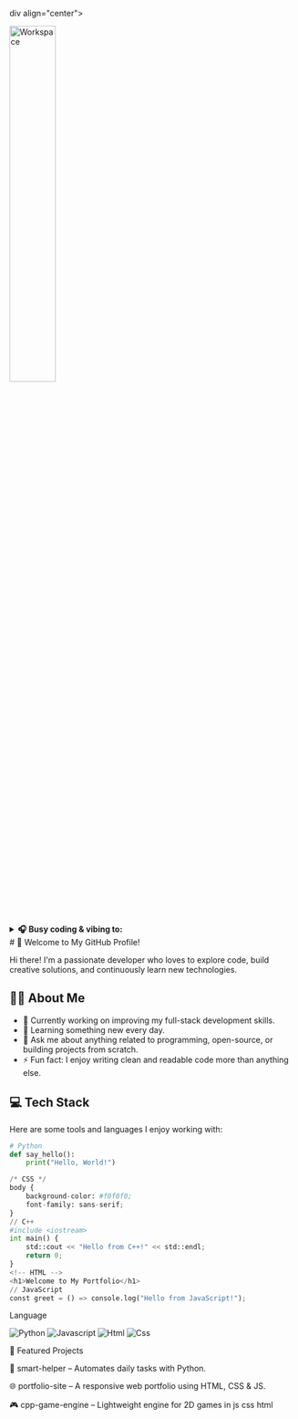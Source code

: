 div align="center">

<img src="https://github.com/SP-XD/SP-XD/blob/main/images/dev-working_rounded.gif?raw=true" alt="Workspace" width="40%" /><br>

<details>
<summary><strong>🎧 Busy coding & vibing to:</strong></summary>
<br>
<a href="https://open.spotify.com/user/somnathpaul">
  <img src="https://spotify-readme.sp-xd.vercel.app/api/spotify" alt="Spotify Now Playing" />
</a>
</details>

</div>
# 👋 Welcome to My GitHub Profile!

Hi there! I'm a passionate developer who loves to explore code, build creative solutions, and continuously learn new technologies.

## 🧑‍💻 About Me
- 🔭 Currently working on improving my full-stack development skills.
- 🌱 Learning something new every day.
- 💬 Ask me about anything related to programming, open-source, or building projects from scratch.
- ⚡ Fun fact: I enjoy writing clean and readable code more than anything else.

## 💻 Tech Stack
Here are some tools and languages I enjoy working with:

```py
# Python
def say_hello():
    print("Hello, World!")

/* CSS */
body {
    background-color: #f0f0f0;
    font-family: sans-serif;
}
// C++
#include <iostream>
int main() {
    std::cout << "Hello from C++!" << std::endl;
    return 0;
}
<!-- HTML -->
<h1>Welcome to My Portfolio</h1>
// JavaScript
const greet = () => console.log("Hello from JavaScript!");

```
Language


![Python](https://img.shields.io/badge/Python-FFD43B?style=flat&logo=python&logoColor=darkgreen)
![Javascript](https://img.shields.io/badge/JavaScript-323330?style=flat&logo=javascript&logoColor=F7DF1E)
![Html](https://img.shields.io/badge/HTML5-E34F26?style=flat&logo=html5&logoColor=white)
![Css](https://img.shields.io/badge/CSS3-1572B6?style=flat&logo=css3&logoColor=white)

🚀 Featured Projects

🧠 smart-helper – Automates daily tasks with Python.

🌐 portfolio-site – A responsive web portfolio using HTML, CSS & JS.

🎮 cpp-game-engine – Lightweight engine for 2D games in js css html

